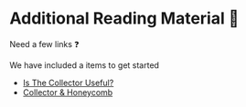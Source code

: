 # Additional Reading Material :memo:

Need a few links :question: 

We have included a items to get started

- [Is The Collector Useful?](https://www.honeycomb.io/blog/ask-miss-o11y-opentelemetry-collector/)
- [Collector & Honeycomb](https://docs.honeycomb.io/getting-data-in/otel-collector/#running-the-collector)
